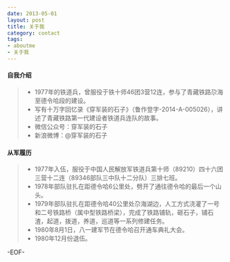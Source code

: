```yaml
---
date: 2013-05-01
layout: post
title: 关于我
category: contact
tags:
- aboutme
- 关于我
---
```



#### <i class="icon-file"></i> 自我介绍
> - 1977年的铁道兵，曾服役于铁十师46团3营12连，参与了青藏铁路尕海至德令哈段的建设。
> - 写有十万字回忆录《穿军装的石子》（鲁作登字-2014-A-005026），讲述了青藏铁路第一代建设者铁道兵连队的故事。
> - 微信公众号：穿军装的石子
> - 新浪微博：@穿军装的石子


#### <i class="icon-file"></i> 从军履历
> - 1977年入伍，服役于中国人民解放军铁道兵第十师（89210）四十六团三营十二连（89346部队三中队十二分队）三排七班。
> - 1978年部队驻扎在距德令哈6公里处，劈开了通往德令哈的最后一个山头。
> - 1979年部队驻扎在距德令哈40公里处尕海湖边，人工方式浇灌了一号和二号铁路桥（属中型铁路桥梁），完成了铁路铺轨，砸石子，铺石渣，起道，拨道，养道，巡道等一系列修建任务。
> - 1980年8月1日，八一建军节在德令哈召开通车典礼大会。
> - 1980年12月份退伍。


-EOF-
